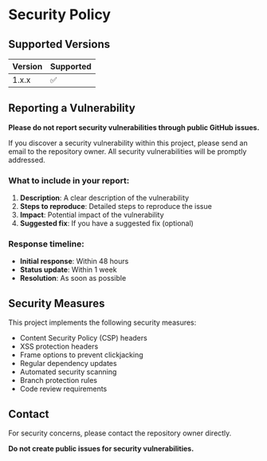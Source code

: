 # Security Policy

## Supported Versions

| Version | Supported          |
| ------- | ------------------ |
| 1.x.x   | :white_check_mark: |

## Reporting a Vulnerability

**Please do not report security vulnerabilities through public GitHub issues.**

If you discover a security vulnerability within this project, please send an email to the repository owner. All security vulnerabilities will be promptly addressed.

### What to include in your report:

1. **Description**: A clear description of the vulnerability
2. **Steps to reproduce**: Detailed steps to reproduce the issue
3. **Impact**: Potential impact of the vulnerability
4. **Suggested fix**: If you have a suggested fix (optional)

### Response timeline:

- **Initial response**: Within 48 hours
- **Status update**: Within 1 week
- **Resolution**: As soon as possible

## Security Measures

This project implements the following security measures:

- Content Security Policy (CSP) headers
- XSS protection headers
- Frame options to prevent clickjacking
- Regular dependency updates
- Automated security scanning
- Branch protection rules
- Code review requirements

## Contact

For security concerns, please contact the repository owner directly.

**Do not create public issues for security vulnerabilities.** 